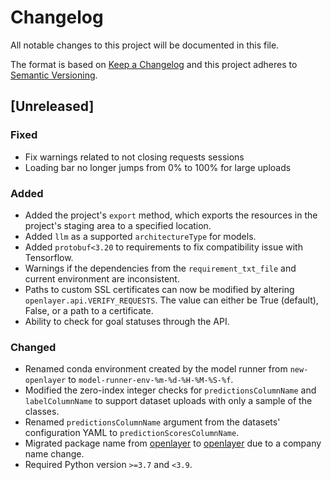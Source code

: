 # Changelog

All notable changes to this project will be documented in this file.

The format is based on [Keep a Changelog](http://keepachangelog.com/en/1.0.0/)
and this project adheres to [Semantic Versioning](http://semver.org/spec/v2.0.0.html).

## [Unreleased]

### Fixed

* Fix warnings related to not closing requests sessions
* Loading bar no longer jumps from 0% to 100% for large uploads

### Added

* Added the project's `export` method, which exports the resources in the project's staging area to a specified location.
* Added `llm` as a supported `architectureType` for models.
* Added `protobuf<3.20` to requirements to fix compatibility issue with Tensorflow.
* Warnings if the dependencies from the `requirement_txt_file` and current environment are inconsistent.
* Paths to custom SSL certificates can now be modified by altering `openlayer.api.VERIFY_REQUESTS`. The value can either be True (default), False, or a path to a certificate.
* Ability to check for goal statuses through the API.

### Changed

* Renamed conda environment created by the model runner from `new-openlayer` to `model-runner-env-%m-%d-%H-%M-%S-%f`. 
* Modified the zero-index integer checks for `predictionsColumnName` and `labelColumnName` to support dataset uploads with only a sample of the classes.
* Renamed `predictionsColumnName` argument from the datasets' configuration YAML to `predictionScoresColumnName`. 
* Migrated package name from [openlayer](https://pypi.org/project/openlayer/) to [openlayer](https://pypi.org/project/openlayer/) due to a company name change.
* Required Python version `>=3.7` and `<3.9`.
